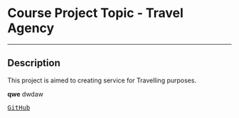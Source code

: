 # Course Project Topic - Travel Agency  

- - - -

## Description

This project is aimed to creating service for Travelling purposes. 

**qwe** dwdaw

<kbd>[GitHub](https://pythonanywhere.nurmoohamedi.com)</kbd>


